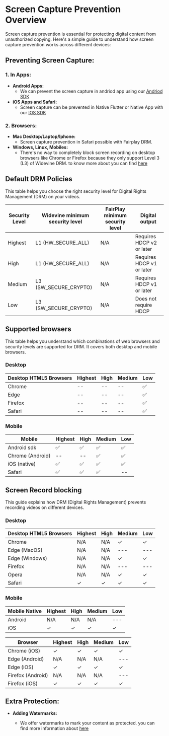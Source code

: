 # Screen Capture Prevention Overview

Screen capture prevention is essential for protecting digital content from unauthorized copying. Here's a simple guide to understand how screen capture prevention works across different devices:

## Preventing Screen Capture:

### 1. In Apps:
   - **Android Apps:**
     - We can prevent the screen capture in andriod app using our [Andriod SDK](../category/android-native-sdk) 
   - **iOS Apps and Safari:**
     - Screen capture can be prevented in Native Flutter or Native App with our [IOS SDK](../category/ios-native-sdk)


### 2. Browsers:
   - **Mac Desktop/Laptop/Iphone:**
     - Screen capture prevention in Safari possible with Fairplay DRM.
   - **Windows, Linux, Mobiles:**
     -  There's no way to completely block screen recording on desktop browsers like Chrome or Firefox because they only support Level 3 (L3) of Widevine DRM.  to know more about you can find [here](./widevine-specs.md)


## Default DRM Policies
This table helps you choose the right security level for Digital Rights Management (DRM) on your videos.

| Security Level                 | Widevine minimum security level | FairPlay minimum security level | Digital output                |
|--------------------------------|--------------------------------|---------------------------------|--------------------------------|
| Highest                        | L1 (HW_SECURE_ALL)             | N/A                             | Requires HDCP v2 or later     |
| High                           | L1 (HW_SECURE_ALL)             | N/A                             | Requires HDCP v1 or later     |
| Medium                         | L3 (SW_SECURE_CRYPTO)          | N/A                             | Requires HDCP v1 or later     |
| Low                            | L3 (SW_SECURE_CRYPTO)          | N/A                             | Does not require HDCP         |


## Supported browsers 
This table helps you understand which combinations of web browsers and security levels are supported for DRM. It covers both desktop and mobile browsers. 
### Desktop

| Desktop HTML5 Browsers       | Highest                          | High                             | Medium                           | Low                              |
|------------------------------|----------------------------------|----------------------------------|----------------------------------|----------------------------------|
| Chrome                       | --                                | --                               | --                               | ✅                               |
| Edge                        | --                                | --                               | --                               | ✅                               |
| Firefox                      | --                                | --                               | --                               | ✅                               |
| Safari                       | --                                | --                               | --                               | ✅                               |

### Mobile
| Mobile                       | Highest                          | High                             | Medium                           | Low                              |
|------------------------------|----------------------------------|----------------------------------|----------------------------------|----------------------------------|
| Android sdk       | ✅                                | ✅                               | ✅                               | ✅                               |
| Chrome (Android)            | --                                | --                               | ✅                               | ✅                               |
| iOS (native)       | ✅                                | ✅                               | ✅                               | ✅                               |
| Safari                       | ✅                                | ✅                               | ✅                               | --                               |

## Screen Record blocking
This guide explains how DRM (Digital Rights Management) prevents recording videos on different devices.

### Desktop

| Desktop HTML5 Browsers       | Highest                          | High                             | Medium                           | Low                              |
|------------------------------|----------------------------------|----------------------------------|----------------------------------|----------------------------------|
| Chrome                       | N/A                              | N/A                              | ✓                                | ✓                                |
| Edge (MacOS)                 | N/A                              | N/A                              | ---                              | ---                              |
| Edge (Windows)               | N/A                              | N/A                              | ✓                                | ✓                                |
| Firefox                      | N/A                              | N/A                              | ---                              | ---                              |
| Opera                        | N/A                              | N/A                              | ✓                                | ✓                                |
| Safari                       | ✓                                | ✓                                | ✓                                | ✓                                |

### Mobile

| Mobile Native                | Highest                          | High                             | Medium                           | Low                              |
|------------------------------|----------------------------------|----------------------------------|----------------------------------|----------------------------------|
| Android                      | N/A                              | N/A                              | N/A                              | ---                              |
| iOS                            | ✓                                | ✓                                | ✓                                | ✓                                |

| Browser                      | Highest                          | High                             | Medium                           | Low                              |
|------------------------------|----------------------------------|----------------------------------|----------------------------------|----------------------------------|
| Chrome (iOS)                 | ✓                                | ✓                                | ✓                                | ✓                                |
| Edge (Android)               | N/A                              | N/A                              | N/A                              | ---                              |
| Edge (iOS)                   | ✓                                | ✓                                | ✓                                | ✓                                |
| Firefox (Android)            | N/A                              | N/A                              | N/A                              | ---                              |
| Firefox (iOS)                | ✓                                | ✓                                | ✓                                | ✓                                |


## Extra Protection:
   - **Adding Watermarks:**

      - We offer watermarks to mark your content as protected.
      you can find more information about [here](../video-embedding/watermarking.md)  

